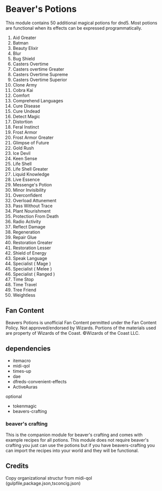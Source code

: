 # Beaver's Potions
This module contains 50 additional magical potions for dnd5.
Most potions are functional when its effects can be expressed programmatically.

1. Aid Greater
2. Batman 
3. Beauty Elixir 
4. Blur 
5. Bug Shield 
6. Casters Overtime 
7. Casters overtime Greater 
8. Casters Overtime Supreme 
9. Casters Overtime Superior 
10. Clone Army 
11. Cobra Kai 
12. Comfort 
13. Comprehend Languages 
14. Cure Disease 
15. Cure Undead 
16. Detect Magic 
17. Distortion 
18. Feral Instinct 
19. Frost Armor 
20. Frost Armor Greater 
21. Glimpse of Future 
22. Gold Rush 
23. Ice Devil 
24. Keen Sense
25. Life Shell
26. Life Shell Greater
27. Liquid Knowledge
28. Live Essence
29. Messenge's Potion
30. Minor Invisibility
31. Overconfident
32. Overload Attunement
33. Pass Without Trace
34. Plant Nourishment
35. Protection From Death
36. Radio Activity
37. Reflect Damage
38. Regeneration
39. Repair Glue
40. Restoration Greater
41. Restoration Lesser
42. Shield of Energy
43. Speak Language
44. Specialist ( Mage )
45. Specialist ( Melee )
46. Specialist ( Ranged )
47. Time Stop
48. Time Travel
49. Tree Friend
50. Weightless

## Fan Content
Beavers Potions is unofficial Fan Content permitted under the Fan Content Policy. Not approved/endorsed by Wizards. Portions of the materials used are property of Wizards of the Coast. ©Wizards of the Coast LLC.

## dependencies
- itemacro
- midi-qol
- times-up
- dae
- dfreds-convenient-effects
- ActiveAuras

optional
- tokenmagic
- beavers-crafting

### beaver's crafting
This is the companion module for beaver's crafting and comes with example recipes for all potions.
This module does not require beaver's crafting you just can use the potions but if you have beavers-crafting you can import the recipes into your world and they will be functional.



## Credits
Copy organizational structur from midi-qol (gulpfile,package.json,tsconcig.json)
